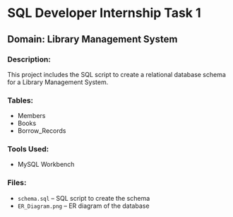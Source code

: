 # SQL Developer Internship Task 1

## Domain: Library Management System

### Description:
This project includes the SQL script to create a relational database schema for a Library Management System.

### Tables:
- Members
- Books
- Borrow_Records

### Tools Used:
- MySQL Workbench

### Files:
- `schema.sql` – SQL script to create the schema
- `ER_Diagram.png` – ER diagram of the database
